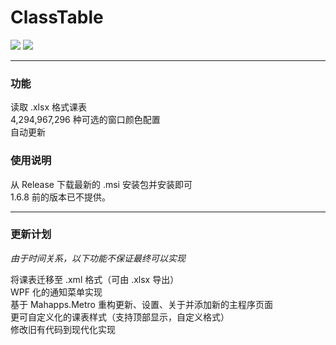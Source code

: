 # ClassTable
![](https://img.shields.io/badge/设计于-Windows_10-blue.svg?style=for-the-badge)
![](https://img.shields.io/badge/兼容于-Windows_7-birghtgreen.svg?style=for-the-badge)

---

### 功能

读取 .xlsx 格式课表  
4,294,967,296 种可选的窗口颜色配置  
自动更新  

### 使用说明

从 Release 下载最新的 .msi 安装包并安装即可  
1.6.8 前的版本已不提供。  

---

### 更新计划

*由于时间关系，以下功能不保证最终可以实现*  

将课表迁移至 .xml 格式（可由 .xlsx 导出）  
WPF 化的通知菜单实现  
基于 Mahapps.Metro 重构更新、设置、关于并添加新的主程序页面  
更可自定义化的课表样式（支持顶部显示，自定义格式）  
修改旧有代码到现代化实现  
